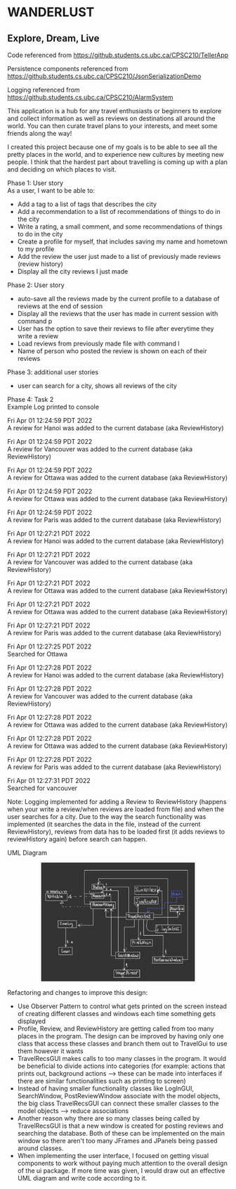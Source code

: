 # WANDERLUST

## Explore, Dream, Live

Code referenced from https://github.students.cs.ubc.ca/CPSC210/TellerApp

Persistence components referenced from https://github.students.cs.ubc.ca/CPSC210/JsonSerializationDemo

Logging referenced from https://github.students.cs.ubc.ca/CPSC210/AlarmSystem


This application is a hub for any travel enthusiasts or beginners to explore and collect information as well as reviews 
on destinations all around the world. You can then curate travel plans to your interests, 
and meet some friends along the way!

I created this project because one of my goals is to be able to see all the pretty places
in the world, and to experience new cultures by meeting new people. I think that the hardest part about travelling
is coming up with a plan and deciding on which places to visit.

Phase 1: User story  
As a user, I want to be able to:
- Add a tag to a list of tags that describes the city
- Add a recommendation to a list of recommendations of things to do in the city
- Write a rating, a small comment, and some recommendations of things to do in the city
- Create a profile for myself, that includes saving my name and hometown to my profile
- Add the review the user just made to a list of previously made reviews (review history)
- Display all the city reviews I just made

Phase 2: User story
- auto-save all the reviews made by the current profile to a database of reviews at the end of session
- Display all the reviews that the user has made in current session with command p
- User has the option to save their reviews to file after everytime they write a review
- Load reviews from previously made file with command l
- Name of person who posted the review is shown on each of their reviews

Phase 3: additional user stories
- user can search for a city, shows all reviews of the city

Phase 4: Task 2  
Example Log printed to console

Fri Apr 01 12:24:59 PDT 2022  
A review for Hanoi was added to the current database (aka ReviewHistory)

Fri Apr 01 12:24:59 PDT 2022  
A review for Vancouver was added to the current database (aka ReviewHistory)

Fri Apr 01 12:24:59 PDT 2022  
A review for Ottawa was added to the current database (aka ReviewHistory)

Fri Apr 01 12:24:59 PDT 2022  
A review for Ottawa was added to the current database (aka ReviewHistory)

Fri Apr 01 12:24:59 PDT 2022  
A review for Paris was added to the current database (aka ReviewHistory)

Fri Apr 01 12:27:21 PDT 2022  
A review for Hanoi was added to the current database (aka ReviewHistory)

Fri Apr 01 12:27:21 PDT 2022  
A review for Vancouver was added to the current database (aka ReviewHistory)

Fri Apr 01 12:27:21 PDT 2022  
A review for Ottawa was added to the current database (aka ReviewHistory)

Fri Apr 01 12:27:21 PDT 2022  
A review for Ottawa was added to the current database (aka ReviewHistory)

Fri Apr 01 12:27:21 PDT 2022  
A review for Paris was added to the current database (aka ReviewHistory)

Fri Apr 01 12:27:25 PDT 2022  
Searched for Ottawa

Fri Apr 01 12:27:28 PDT 2022  
A review for Hanoi was added to the current database (aka ReviewHistory)

Fri Apr 01 12:27:28 PDT 2022  
A review for Vancouver was added to the current database (aka ReviewHistory)

Fri Apr 01 12:27:28 PDT 2022  
A review for Ottawa was added to the current database (aka ReviewHistory)

Fri Apr 01 12:27:28 PDT 2022  
A review for Ottawa was added to the current database (aka ReviewHistory)

Fri Apr 01 12:27:28 PDT 2022  
A review for Paris was added to the current database (aka ReviewHistory)

Fri Apr 01 12:27:31 PDT 2022  
Searched for vancouver

Note: Logging implemented for adding a Review to ReviewHistory (happens when your write a review/when reviews are 
loaded from file) and when the user searches for a city. Due to the way the search functionality was implemented 
(it searches the data in the file, instead of the current ReviewHistory),
reviews from data has to be loaded first (it adds reviews to reviewHistory again) before search can happen.

UML Diagram

<p align="center">
  <img src="img.png" width="350" title="uml diagram">
</p>

Refactoring and changes to improve this design:
- Use Observer Pattern to control what gets printed on the screen instead of creating different classes and windows
each time something gets displayed
- Profile, Review, and ReviewHistory are getting called from too many places in the program. The design can be improved
by having only one class that access these classes and branch them out to TravelGui to use them however it wants
- TravelRecsGUI makes calls to too many classes in the program. It would be beneficial to divide actions into categories
  (for example: actions that prints out, background actions --> these can be made into interfaces if there are similar 
functionalities such as printing to screen)
- Instead of having smaller functionality classes like LogInGUI, SearchWindow, PostReviewWindow associate with the model
objects, the big class TravelRecsGUI can connect these smaller classes to the model objects --> reduce associations 
- Another reason why there are so many classes being called by TravelRecsGUI is that a new window is created for 
posting reviews and searching the database. Both of these can be implemented on the main window so there aren't too many
JFrames and JPanels being passed around classes.
- When implementing the user interface, I focused on getting visual components to work without paying much attention
to the overall design of the ui package. If more time was given, I would draw out an effective UML diagram and write 
code according to it.
